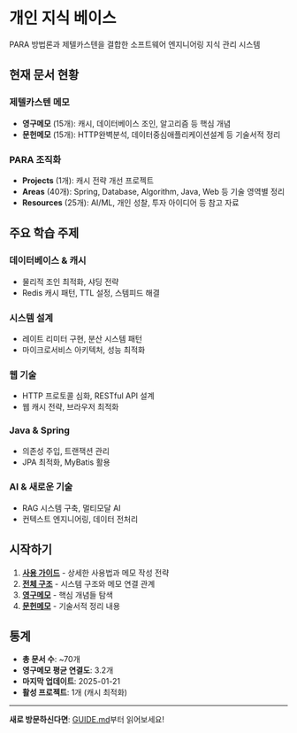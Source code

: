 # 개인 지식 베이스

PARA 방법론과 제텔카스텐을 결합한 소프트웨어 엔지니어링 지식 관리 시스템

## 현재 문서 현황

### 제텔카스텐 메모
- **영구메모** (15개): 캐시, 데이터베이스 조인, 알고리즘 등 핵심 개념
- **문헌메모** (15개): HTTP완벽분석, 데이터중심애플리케이션설계 등 기술서적 정리

### PARA 조직화
- **Projects** (1개): 캐시 전략 개선 프로젝트
- **Areas** (40개): Spring, Database, Algorithm, Java, Web 등 기술 영역별 정리
- **Resources** (25개): AI/ML, 개인 성찰, 투자 아이디어 등 참고 자료

## 주요 학습 주제

### 데이터베이스 & 캐시
- 물리적 조인 최적화, 샤딩 전략
- Redis 캐시 패턴, TTL 설정, 스템피드 해결

### 시스템 설계
- 레이트 리미터 구현, 분산 시스템 패턴
- 마이크로서비스 아키텍처, 성능 최적화

### 웹 기술
- HTTP 프로토콜 심화, RESTful API 설계
- 웹 캐시 전략, 브라우저 최적화

### Java & Spring
- 의존성 주입, 트랜잭션 관리
- JPA 최적화, MyBatis 활용

### AI & 새로운 기술
- RAG 시스템 구축, 멀티모달 AI
- 컨텍스트 엔지니어링, 데이터 전처리

## 시작하기

1. **[사용 가이드](GUIDE.md)** - 상세한 사용법과 메모 작성 전략
2. **[전체 구조](INDEX.md)** - 시스템 구조와 메모 연결 관계
3. **[영구메모](Zettelkasten/2_영구메모/)** - 핵심 개념들 탐색
4. **[문헌메모](Zettelkasten/1_문헌메모/)** - 기술서적 정리 내용

## 통계

- **총 문서 수**: ~70개
- **영구메모 평균 연결도**: 3.2개
- **마지막 업데이트**: 2025-01-21
- **활성 프로젝트**: 1개 (캐시 최적화)

---

**새로 방문하신다면**: [GUIDE.md](GUIDE.md)부터 읽어보세요!